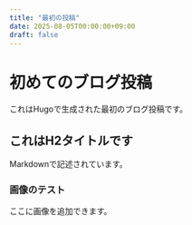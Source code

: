 ```yaml
---
title: "最初の投稿"
date: 2025-08-05T00:00:00+09:00
draft: false
---
```


# 初めてのブログ投稿

これはHugoで生成された最初のブログ投稿です。

## これはH2タイトルです

Markdownで記述されています。

### 画像のテスト

ここに画像を追加できます。